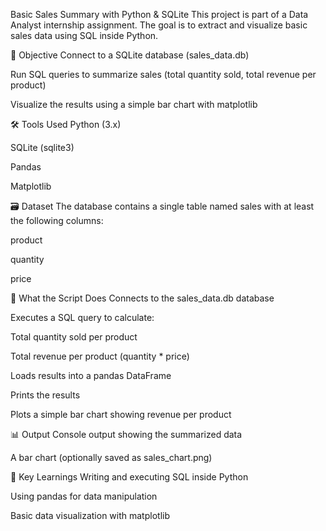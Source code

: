  Basic Sales Summary with Python & SQLite
This project is part of a Data Analyst internship assignment. The goal is to extract and visualize basic sales data using SQL inside Python.

📌 Objective
Connect to a SQLite database (sales_data.db)

Run SQL queries to summarize sales (total quantity sold, total revenue per product)

Visualize the results using a simple bar chart with matplotlib

🛠 Tools Used
Python (3.x)

SQLite (sqlite3)

Pandas

Matplotlib

🗃 Dataset
The database contains a single table named sales with at least the following columns:

product

quantity

price

🚀 What the Script Does
Connects to the sales_data.db database

Executes a SQL query to calculate:

Total quantity sold per product

Total revenue per product (quantity * price)

Loads results into a pandas DataFrame

Prints the results

Plots a simple bar chart showing revenue per product

📊 Output
Console output showing the summarized data

A bar chart (optionally saved as sales_chart.png)

🧠 Key Learnings
Writing and executing SQL inside Python

Using pandas for data manipulation

Basic data visualization with matplotlib
